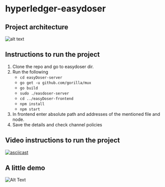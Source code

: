 # hyperledger-easydoser

## Project architecture
![alt text](https://cacoo.com/diagrams/3M6r1235YWmvGCyb-1ABD5.png)
## Instructions to run the project
1. Clone the repo and go to easydoser dir.
2. Run the following
    - `cd easyDoser-server`
    - `go get -u github.com/gorilla/mux`
    - `go build`
    - `sudo ./easdoser-server`
    - `cd ../easyDoser-frontend`
    - `npm install`
    - `npm start`
3. In frontend enter absolute path and addresses of the mentioned file and node.
4. Save the details and check channel policies
## Video instructions to run the project
[![asciicast](https://asciinema.org/a/355175.svg)](https://asciinema.org/a/355175)
## A little demo
![Alt Text](https://imgur.com/8cDvWSN)

